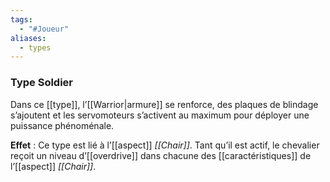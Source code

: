 ```yaml
---
tags:
  - "#Joueur"
aliases:
  - types
---
```

### Type Soldier
Dans ce [[type]], l’[[Warrior|armure]] se renforce, des plaques de blindage s’ajoutent et les servomoteurs s’activent au maximum pour déployer une puissance phénoménale.

**Effet** : Ce type est lié à l’[[aspect]] _[[Chair]]_. Tant qu’il est actif, le chevalier reçoit un niveau d’[[overdrive]] dans chacune des [[caractéristiques]] de l’[[aspect]] _[[Chair]]_.